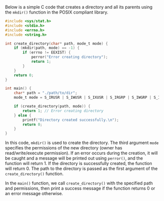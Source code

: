 Below is a simple C code that creates a directory and all its parents using the `mkdir()` function in the POSIX compliant library.

```c
#include <sys/stat.h>
#include <stdio.h>
#include <errno.h>
#include <string.h>

int create_directory(char* path, mode_t mode) {
    if (mkdir(path, mode) == -1) {
        if (errno != EEXIST) {
            perror("Error creating directory");
            return 1;
        }
    }
    return 0;
}

int main() {
    char* path = "./path/to/dir";
    mode_t mode = S_IRUSR | S_IWUSR | S_IXUSR | S_IRGRP | S_IWGRP | S_IXGRP;

    if (create_directory(path, mode)) {
        return 1; // Error creating directory
    } else {
        printf("Directory created successfully.\n");
        return 0;
    }
}
```

In this code, `mkdir()` is used to create the directory. The third argument `mode` specifies the permissions of the new directory (owner has read/write/execute permission). If an error occurs during the creation, it will be caught and a message will be printed out using `perror()`, and the function will return 1. If the directory is successfully created, the function will return 0. The path to the directory is passed as the first argument of the `create_directory()` function.

In the `main()` function, we call `create_directory()` with the specified path and permissions, then print a success message if the function returns 0 or an error message otherwise.
